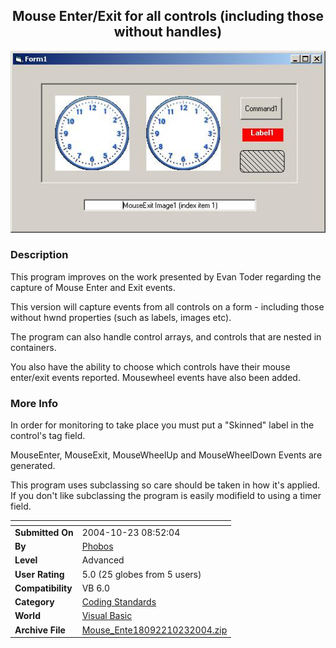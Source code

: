 ﻿<div align="center">

## Mouse Enter/Exit for all controls \(including those without  handles\)

<img src="PIC20041023851128388.jpg">
</div>

### Description

This program improves on the work presented by Evan Toder regarding the capture of Mouse Enter and Exit events.

This version will capture events from all controls on a form - including those without hwnd properties (such as labels, images etc).

The program can also handle control arrays, and controls that are nested in containers.

You also have the ability to choose which controls have their mouse enter/exit events reported.  Mousewheel events have also been added.
 
### More Info
 
In order for monitoring to take place you must put a "Skinned" label in the control's tag field.

MouseEnter, MouseExit, MouseWheelUp and MouseWheelDown Events are generated.

This program uses subclassing so care should be taken in how it's applied. If you don't like subclassing the program is easily modifield to using a timer field.


<span>             |<span>
---                |---
**Submitted On**   |2004-10-23 08:52:04
**By**             |[Phobos](https://github.com/Planet-Source-Code/PSCIndex/blob/master/ByAuthor/phobos.md)
**Level**          |Advanced
**User Rating**    |5.0 (25 globes from 5 users)
**Compatibility**  |VB 6\.0
**Category**       |[Coding Standards](https://github.com/Planet-Source-Code/PSCIndex/blob/master/ByCategory/coding-standards__1-43.md)
**World**          |[Visual Basic](https://github.com/Planet-Source-Code/PSCIndex/blob/master/ByWorld/visual-basic.md)
**Archive File**   |[Mouse\_Ente18092210232004\.zip](https://github.com/Planet-Source-Code/phobos-mouse-enter-exit-for-all-controls-including-those-without-handles__1-56881/archive/master.zip)









